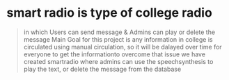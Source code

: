 # smart radio is type of college radio 
> in which Users can send message & Admins can play or delete the message
> Main Goal for this project is any information in college is circulated using manual circulation, 
> so it will be dalayed over time for everyone to get the informationto overcome that issue we have created smartradio
> where admins can use the speechsynthesis to play the text, or delete the message from the database
